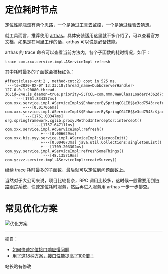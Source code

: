 # 定位耗时节点

定位性能瓶颈有两个思路，一个是通过工具去监控，一个是通过经验去猜想。

就工具而言，推荐使用 [arthas](https://arthas.aliyun.com/doc)。具体安装适用这里就不多介绍了，可以查看官方文档，如果是在阿里工作的话，arthas 可以说是必备技能。

arthas 的 trace 命令可以查看当前方法内，各个子函数的耗时情况，如下：

```
trace com.xxx.service.impl.AServiceImpl refresh
```

其中耗时最多的子函数会被标红色：

```
Affect(class-cnt:2 , method-cnt:2) cost in 525 ms.
`---ts=2020-0X-0Y 13:33:18;thread_name=DubboServerHandler-127.0.0.1:20880-thread-36;id=24e;is_daemon=true;priority=5;TCCL=com.mmm.WWWClassLoader@4362d7df
    `---[1761.834357ms] com.xxx.service.impl.AServiceImpl$$EnhancerBySpringCGLIB$$e3cd7543:refresh()
        +---[0.017066ms] com.xxx.service.impl.AServiceImpl$$EnhancerBySpringCGLIB$$e3cd7543:$jacocoInit()
        `---[1761.00347ms] org.springframework.cglib.proxy.MethodInterceptor:intercept()
            `---[1757.647111ms] com.xxx.service.impl.AdServiceImpl:refresh()
                +---[0.006629ms] com.xxx.biz.yyy.service.impl.AServiceImpl:$jacocoInit()
                +---[0.004073ms] java.util.Collections:singletonList()
                +---[1709.203302ms] com.yyy.service.impl.AServiceImpl:refreshSomeThings()
                `---[48.135719ms] com.yzzzz.service.impl.AServiceImpl:createSurvey()
```

继续 trace 耗时最多的子函数，最后就可以定位到问题函数上。

当然对于大公司来说，项目比较复杂，RPC 调用比较多，这时候一般需要用到链路跟踪系统，快速定位耗时服务，然后再进入服务用 arthas 一步一步排查。

# 常见优化方案

![优化方案](http://oss.eyescode.top/eyeshunt/content/9d3eb398-c2c3-947f-729a-4b75f51b936a.png)

------
摘自：
+ [如何快速定位接口响应慢问题](https://blog.csdn.net/zj15527620802/article/details/115182528)
+ [用了这18种方案，接口性能提高了100倍！](https://juejin.cn/post/7167153109158854687)

站长略有修改